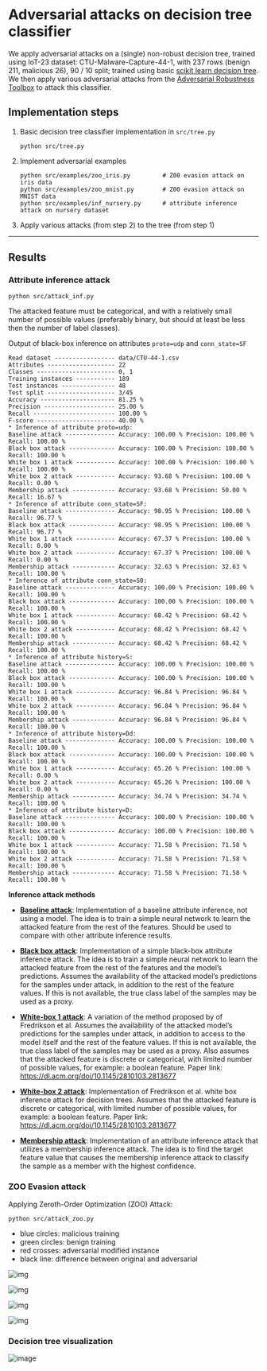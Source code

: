 # Adversarial attacks on decision tree classifier

We apply adversarial attacks on a (single) non-robust decision tree, trained using IoT-23 dataset:
CTU-Malware-Capture-44-1, with 237 rows (benign 211, malicious 26), 90 / 10 split; trained using basic
[scikit learn decision tree][1]. We then apply various adversarial attacks from the [Adversarial Robustness Toolbox][2]
to attack this classifier.


## Implementation steps

1. Basic decision tree classifier implementation in `src/tree.py`

    ```text
    python src/tree.py 
    ```

2. Implement adversarial examples

    ```text
    python src/examples/zoo_iris.py         # Z00 evasion attack on iris data
    python src/examples/zoo_mnist.py        # Z00 evasion attack on MNIST data
    python src/examples/inf_nursery.py      # attribute inference attack on nursery dataset
    ```
    
3. Apply various attacks (from step 2) to the tree (from step 1)  

* * *   

## Results

### Attribute inference attack

```
python src/attack_inf.py
```

The attacked feature must be categorical, and with a relatively small
number of possible values (preferably binary, but should at least be
less then the number of label classes).

Output of black-box inference on attributes `proto=udp` and `conn_state=SF`

```text
Read dataset ----------------- data/CTU-44-1.csv
Attributes ------------------- 22
Classes ---------------------- 0, 1
Training instances ----------- 189
Test instances --------------- 48
Test split ------------------- 3/45
Accuracy --------------------- 81.25 %
Precision -------------------- 25.00 %
Recall ----------------------- 100.00 %
F-score ---------------------- 40.00 %
* Inference of attribute proto=udp:
Baseline attack -------------- Accuracy: 100.00 % Precision: 100.00 % Recall: 100.00 %
Black box attack ------------- Accuracy: 100.00 % Precision: 100.00 % Recall: 100.00 %
White box 1 attack ----------- Accuracy: 100.00 % Precision: 100.00 % Recall: 100.00 %
White box 2 attack ----------- Accuracy: 93.68 % Precision: 100.00 % Recall: 0.00 %
Membership attack ------------ Accuracy: 93.68 % Precision: 50.00 % Recall: 16.67 %
* Inference of attribute conn_state=SF:
Baseline attack -------------- Accuracy: 98.95 % Precision: 100.00 % Recall: 96.77 %
Black box attack ------------- Accuracy: 98.95 % Precision: 100.00 % Recall: 96.77 %
White box 1 attack ----------- Accuracy: 67.37 % Precision: 100.00 % Recall: 0.00 %
White box 2 attack ----------- Accuracy: 67.37 % Precision: 100.00 % Recall: 0.00 %
Membership attack ------------ Accuracy: 32.63 % Precision: 32.63 % Recall: 100.00 %
* Inference of attribute conn_state=S0:
Baseline attack -------------- Accuracy: 100.00 % Precision: 100.00 % Recall: 100.00 %
Black box attack ------------- Accuracy: 100.00 % Precision: 100.00 % Recall: 100.00 %
White box 1 attack ----------- Accuracy: 68.42 % Precision: 68.42 % Recall: 100.00 %
White box 2 attack ----------- Accuracy: 68.42 % Precision: 68.42 % Recall: 100.00 %
Membership attack ------------ Accuracy: 68.42 % Precision: 68.42 % Recall: 100.00 %
* Inference of attribute history=S:
Baseline attack -------------- Accuracy: 100.00 % Precision: 100.00 % Recall: 100.00 %
Black box attack ------------- Accuracy: 100.00 % Precision: 100.00 % Recall: 100.00 %
White box 1 attack ----------- Accuracy: 96.84 % Precision: 96.84 % Recall: 100.00 %
White box 2 attack ----------- Accuracy: 96.84 % Precision: 96.84 % Recall: 100.00 %
Membership attack ------------ Accuracy: 96.84 % Precision: 96.84 % Recall: 100.00 %
* Inference of attribute history=Dd:
Baseline attack -------------- Accuracy: 100.00 % Precision: 100.00 % Recall: 100.00 %
Black box attack ------------- Accuracy: 100.00 % Precision: 100.00 % Recall: 100.00 %
White box 1 attack ----------- Accuracy: 65.26 % Precision: 100.00 % Recall: 0.00 %
White box 2 attack ----------- Accuracy: 65.26 % Precision: 100.00 % Recall: 0.00 %
Membership attack ------------ Accuracy: 34.74 % Precision: 34.74 % Recall: 100.00 %
* Inference of attribute history=D:
Baseline attack -------------- Accuracy: 100.00 % Precision: 100.00 % Recall: 100.00 %
Black box attack ------------- Accuracy: 100.00 % Precision: 100.00 % Recall: 100.00 %
White box 1 attack ----------- Accuracy: 71.58 % Precision: 71.58 % Recall: 100.00 %
White box 2 attack ----------- Accuracy: 71.58 % Precision: 71.58 % Recall: 100.00 %
Membership attack ------------ Accuracy: 71.58 % Precision: 71.58 % Recall: 100.00 %
```

**Inference attack methods**

- [**Baseline attack**][BL]: Implementation of a baseline attribute inference, not using a model. The idea is to 
    train a simple neural network to learn the attacked feature from the rest of the features. Should be used to 
    compare with other attribute inference results. 

- [**Black box attack**][BB]: Implementation of a simple black-box attribute inference attack. The idea is to train 
    a simple neural network to learn the attacked feature from the rest of the features and the model’s predictions. 
    Assumes the availability of the attacked model’s predictions for the samples under attack, in addition to the rest 
    of the feature values. If this is not available, the true class label of the samples may be used as a proxy. 

- [**White-box 1 attack**][W1]: A variation of the method proposed by of Fredrikson et al. Assumes the availability of 
    the attacked model’s predictions for the samples under attack, in addition to access to the model itself and the 
    rest of the feature values. If this is not available, the true class label of the samples may be used as a proxy. 
    Also assumes that the attacked feature is discrete or categorical, with limited number of possible values, for 
    example: a boolean feature. Paper link: <https://dl.acm.org/doi/10.1145/2810103.2813677>

- [**White-box 2 attack**][W2]: Implementation of Fredrikson et al. white box inference attack for decision trees. 
    Assumes that the attacked feature is discrete or categorical, with limited number of possible values, for 
    example: a boolean feature. Paper link: <https://dl.acm.org/doi/10.1145/2810103.2813677>
     
- [**Membership attack**][MS]: Implementation of an attribute inference attack that utilizes a membership inference 
    attack. The idea is to find the target feature value that causes the membership inference attack to classify the 
    sample as a member with the highest confidence.

  
### ZOO Evasion attack

Applying Zeroth-Order Optimization (ZOO) Attack:

```text
python src/attack_zoo.py
```

- blue circles: malicious training 
- green circles: benign training 
- red crosses: adversarial modified instance
- black line: difference between original and adversarial

 
![img](iot-23_1.png) 
 
![img](iot-23_2.png) 
  
![img](iot-23_3.png) 
 
![img](iot-23_4.png) 

### Decision tree visualization
  
![image](CTU-44-1.png)   

  
<!-- references -->
  
[1]: https://scikit-learn.org/stable/modules/tree.html  
[2]: https://adversarial-robustness-toolbox.readthedocs.io/en/latest/

[BL]: https://adversarial-robustness-toolbox.readthedocs.io/en/latest/modules/attacks/inference/attribute_inference.html#attribute-inference-baseline
[BB]: https://adversarial-robustness-toolbox.readthedocs.io/en/latest/modules/attacks/inference/attribute_inference.html#attribute-inference-black-box
[W1]: https://adversarial-robustness-toolbox.readthedocs.io/en/latest/modules/attacks/inference/attribute_inference.html#attribute-inference-white-box-decision-tree
[W2]: https://adversarial-robustness-toolbox.readthedocs.io/en/latest/modules/attacks/inference/attribute_inference.html#attribute-inference-white-box-lifestyle-decision-tree
[MS]: https://adversarial-robustness-toolbox.readthedocs.io/en/latest/modules/attacks/inference/attribute_inference.html#attribute-inference-membership
